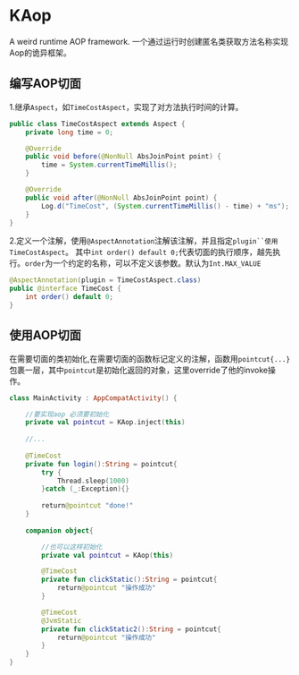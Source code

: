 # KAop
A weird runtime AOP framework.
一个通过运行时创建匿名类获取方法名称实现Aop的诡异框架。

## 编写AOP切面
1.继承`Aspect`，如`TimeCostAspect`，实现了对方法执行时间的计算。
```java
public class TimeCostAspect extends Aspect {
    private long time = 0;

    @Override
    public void before(@NonNull AbsJoinPoint point) {
        time = System.currentTimeMillis();
    }

    @Override
    public void after(@NonNull AbsJoinPoint point) {
        Log.d("TimeCost", (System.currentTimeMillis() - time) + "ms");
    }
}
```
2.定义一个注解，使用`@AspectAnnotation`注解该注解，并且指定`plugin``使用TimeCostAspect`。
其中`int order() default 0;`代表切面的执行顺序，越先执行。`order`为一个约定的名称，可以不定义该参数。默认为`Int.MAX_VALUE`
```java
@AspectAnnotation(plugin = TimeCostAspect.class)
public @interface TimeCost {
    int order() default 0;
}
```
## 使用AOP切面
在需要切面的类初始化,在需要切面的函数标记定义的注解，函数用`pointcut{...}`包裹一层，其中`pointcut`是初始化返回的对象，这里override了他的invoke操作。
```kotlin
class MainActivity : AppCompatActivity() {

    //要实现aop 必须要初始化
    private val pointcut = KAop.inject(this)
	
	//...
	
	@TimeCost
    private fun login():String = pointcut{
        try {
            Thread.sleep(1000)
        }catch (_:Exception){}
		
        return@pointcut "done!"
    }
	
	companion object{

		//也可以这样初始化
        private val pointcut = KAop(this)

        @TimeCost
        private fun clickStatic():String = pointcut{
            return@pointcut "操作成功"
        }

        @TimeCost
        @JvmStatic
        private fun clickStatic2():String = pointcut{
            return@pointcut "操作成功"
        }
    }
}
```
